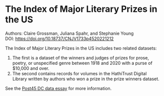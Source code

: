 # The Index of Major Literary Prizes in the US

Authors: Claire Grossman, Juliana Spahr, and Stephanie Young  
DOI: https://doi.org/10.18737/CNJV1733p4520221212

The Index of Major Literary Prizes in the US includes two related datasets:

1.  The first is a dataset of the winners and judges of prizes for prose, poetry, or unspecified genre between 1918 and 2020 with a purse of \$10,000 and over.
2.  The second contains records for volumes in the HathiTrust Digital Library written by authors who won a prize in the prize winners dataset.

See the [Post45 DC data essay](https://doi.org/10.18737/CNJV1733p4520221212) for more information.
